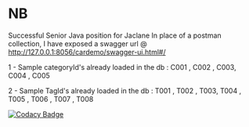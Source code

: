 # NB

Successful Senior Java position for Jaclane
In place of a postman collection, I have exposed a swagger url @ http://127.0.0.1:8056/cardemo/swagger-ui.html#/

1 - Sample categoryId's already loaded in the db : C001 , C002  , C003, C004  , C005

2 - Sample TagId's already loaded in the db : T001 , T002  , T003, T004  , T005 , T006 , T007  , T008

[![Codacy Badge](https://app.codacy.com/project/badge/Grade/c9d70d6eac11454f8e7452f770f6cdb0)](https://www.codacy.com/gh/Brumelove/jaclane-cardemo/dashboard?utm_source=github.com&amp;utm_medium=referral&amp;utm_content=Brumelove/jaclane-cardemo&amp;utm_campaign=Badge_Grade)
